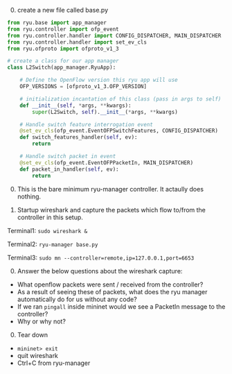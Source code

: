 0. create a new file called base.py

``` python
from ryu.base import app_manager
from ryu.controller import ofp_event
from ryu.controller.handler import CONFIG_DISPATCHER, MAIN_DISPATCHER
from ryu.controller.handler import set_ev_cls
from ryu.ofproto import ofproto_v1_3

# create a class for our app manager
class L2Switch(app_manager.RyuApp):

    # Define the OpenFlow version this ryu app will use
    OFP_VERSIONS = [ofproto_v1_3.OFP_VERSION]

    # initialization incantation of this class (pass in args to self)
    def __init__(self, *args, **kwargs):
        super(L2Switch, self).__init__(*args, **kwargs)

    # Handle switch feature interrogation event
    @set_ev_cls(ofp_event.EventOFPSwitchFeatures, CONFIG_DISPATCHER)
    def switch_features_handler(self, ev):
        return

    # Handle switch packet in event
    @set_ev_cls(ofp_event.EventOFPPacketIn, MAIN_DISPATCHER)
    def packet_in_handler(self, ev):
        return

```

0.  This is the bare minimum ryu-manager controller.  It actaully does nothing.

0. Startup wireshark and capture the packets which flow to/from the controller in this setup.

  Terminal1: `sudo wireshark &`
  
  Terminal2: `ryu-manager base.py`

  Terminal3: `sudo mn --controller=remote,ip=127.0.0.1,port=6653`

0. Answer the below questions about the wireshark capture:

  * What openflow packets were sent / received from the controller?
  * As a result of seeing these of packets, what does the ryu manager automatically do for us without any code?
  * If we ran `pingall` inside mininet would we see a PacketIn message to the controller?
  * Why or why not?

0. Tear down

  * `mininet> exit`
  * quit wireshark
  * Ctrl+C from ryu-manager
